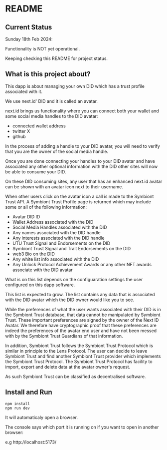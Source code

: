 # README

## Current Status

Sunday 18th Feb 2024: 

Functionality is NOT yet operational.

Keeping checking this README for project status.

## What is this project about?

This dapp is about managing your own DID which has a trust profile associated with it.

We use next.id' DID and it is called an avatar.

next.id brings us functionality where you can connect both your wallet and some social media handles to the DID avatar:

* connected wallet address
* twitter X
* github

In the process of adding a handle to your DID avatar, you will need to verify that you are the owner of the social media handle.

Once you are done connecting your handles to your DID avatar and have associated any other optional information with the DID other sites will now be able to consume your DID.

On these DID consuming sites, any user that has an enhanced next.id avatar can be shown with an avatar icon next to their username.

When other users click on the avatar icon a call is made to the Symbiont Trust API. A Symbiont Trust Profile page is returned which may include some or all of the following information:

* Avatar DID ID
* Wallet Address associated with the DID
* Social Media Handles associated with the DID
* Any names associated with the DID handle
* Any interests associated with the DID handle
* UTU Trust Signal and Endorsements on the DID
* Symbiont Trust Signal and Trait Endorsements on the DID
* web3 Bio on the DID
* Any white list info associated with the DID
* Any Unlock Protocol Achievement Awards or any other NFT awards associate with the DID avatar

What is on this list depends on the configuaration settings the user configured on this dapp software.

This list is expected to grow. The list contains any data that is associated with the DID avatar which the DID owner would like you to see. 

While the preferences of what the user wants associated with their DID is in the Symbiont Trust database, that data cannot be manipulated by Symbiont Trust. These important preferences are signed by the owner of the Next ID Avatar. We therefore have cryptographic proof that these preferences are indeed the preferences of the avatar end user and have not been messed with by the Symbiont Trust Guardians of that information.

In addition, Symbiont Trust follows the Symbiont Trust Protocol which is similar in principle to the Lens Protocol. The user can decide to leave Symbiont Trust and find another Symbiont Trust provider which implements the Symbiont Trust Protocol. The Symbiont Trust Protocol has facility to import, export and delete data at the avatar owner's request.

As such Symbiont Trust can be classified as decentralised software.

## Install and Run

```
npm install
npm run dev
```

It will automaticaly open a browser. 

The console says which port it is running on if you want to open in another browser:

e.g http://localhost:5173/